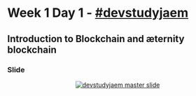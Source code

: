 # Week 1 Day 1 - [#devstudyjaem](https://twitter.com/search?q=%23devstudyjaem)

## Introduction to Blockchain and æternity blockchain

### Slide

<center>

[![devstudyjaem master slide](https://img.youtube.com/vi/Sl3K1_QR1Go/0.jpg)](https://docs.google.com/presentation/d/12jNSyLRr-vgZx5ESNKsHtd6opoRyKD5WhgaWACKz3jw/edit?usp=sharing "devstudyjaem master slide")

</center>
